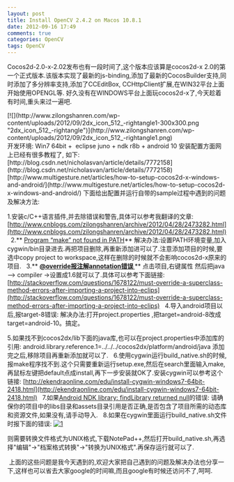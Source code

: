 ```yaml
---
layout: post
title: Install OpenCV 2.4.2 on Macos 10.8.1
date: 2012-09-16 17:49
comments: true
categories: OpenCV
tags: OpenCV
---
```


Cocos2d-2.0-x-2.02发布也有一段时间了,这个版本应该算是cocos2d-x 2.0的第一个正式版本.该版本实现了最新的js-binding,添加了最新的CocosBuilder支持,同时添加了多分辨率支持,添加了CCEditBox, CCHttpClient扩展,在WIN32平台上面开始使用OPENGL等. 好久没有在WINDOWS平台上面玩cocos2d-x了,今天趁着有时间,重头来过一遍吧.
<div style="float: right;">[![](http://www.zilongshanren.com/wp-content/uploads/2012/09/2dx_icon_512_-rightangle1-300x300.png "2dx_icon_512_-rightangle")](http://www.zilongshanren.com/wp-content/uploads/2012/09/2dx_icon_512_-rightangle1.png)</div>
开发环境: Win7 64bit +  eclipse juno + ndk r8b + android 10 安装配置方面网上已经有很多教程了,
<!--more-->如下:<br /> [http://blog.csdn.net/nicholasvan/article/details/7772158](http://blog.csdn.net/nicholasvan/article/details/7772158) [http://www.multigesture.net/articles/how-to-setup-cocos2d-x-windows-and-android/](http://www.multigesture.net/articles/how-to-setup-cocos2d-x-windows-and-android/)
下面给出配置并运行自带的sample过程中遇到的问题及解决方法:

1.安装c/C++语言插件,并去除错误和警告,具体可以参考我翻译的文章: [http://www.cnblogs.com/zilongshanren/archive/2012/04/28/2473282.html](http://www.cnblogs.com/zilongshanren/archive/2012/04/28/2473282.html)
&nbsp;
2.** [Program “make” not found in PATH](http://stackoverflow.com/questions/11579135/program-make-not-found-in-path)** 解决办法:设置PATH环境变量,加入cygwin/bin目录进去.再把项目删除,再重新添加进可以了.注意添加项目的时候,要选中copy project to workspace,这样在删除的时候就不会影响cocos2d-x原来的项目.
&nbsp;
3.** ****[@override报注解annotation错误 ](http://blog.csdn.net/spy19881201/article/details/6017889)****** 点击项目,右键属性 然后把java –> compiler ->设置成1.6就可以了.具体可以参考下面链接: [http://stackoverflow.com/questions/1678122/must-override-a-superclass-method-errors-after-importing-a-project-into-eclips](http://stackoverflow.com/questions/1678122/must-override-a-superclass-method-errors-after-importing-a-project-into-eclips)
&nbsp;
4.导入android项目以后,报target-8错误: 解决办法:打开project.properties ,把target=android-8改成 target=android-10。搞定。 

5.如果找不到cocos2dx/lib下面的java库,也可以在project.properties中添加库的引用: android.library.reference.1=../../../cocos2dx/platform/android/java 添加完之后,移除项目再重新添加就可以了.
&nbsp;
6.使用cygwin运行build_native.sh的时候,报make程序找不到.这个只需要重新运行setup.exe,然后在search里面输入make,再鼠标左键把default点成install,再下一步安装就OK了.安装cygwin可以参考这个链接: [http://ekendraonline.com/edu/install-cygwin-windows7-64bit-2418.html](http://ekendraonline.com/edu/install-cygwin-windows7-64bit-2418.html)
&nbsp;
7.如果[Android NDK library: findLibrary returned null](http://stackoverflow.com/questions/8821926/android-ndk-library-findlibrary-returned-null)的错误: 请确保你的项目中的libs目录和assets目录引用是否正确,是否包含了项目所需的动态库和资源文件,如果没有,请手动导入.
&nbsp;
8.如果在cygwin里面运行build_native.sh文件时报下面的错误: [![](http://www.zilongshanren.com/wp-content/uploads/2012/09/14-300x37.jpg "1")](http://www.zilongshanren.com/wp-content/uploads/2012/09/14.jpg)

则需要转换文件格式为UNIX格式,下载NotePad++,然后打开build_native.sh,再选择"编辑"->"档案格式转换"->"转换为UNIX格式".再保存运行就可以了.

 上面的这些问题是我今天遇到的,欢迎大家把自己遇到的问题及解决办法也分享一下,这样也可以省去大家google的时间嘛,而且google有时候还访问不了,呵呵.
